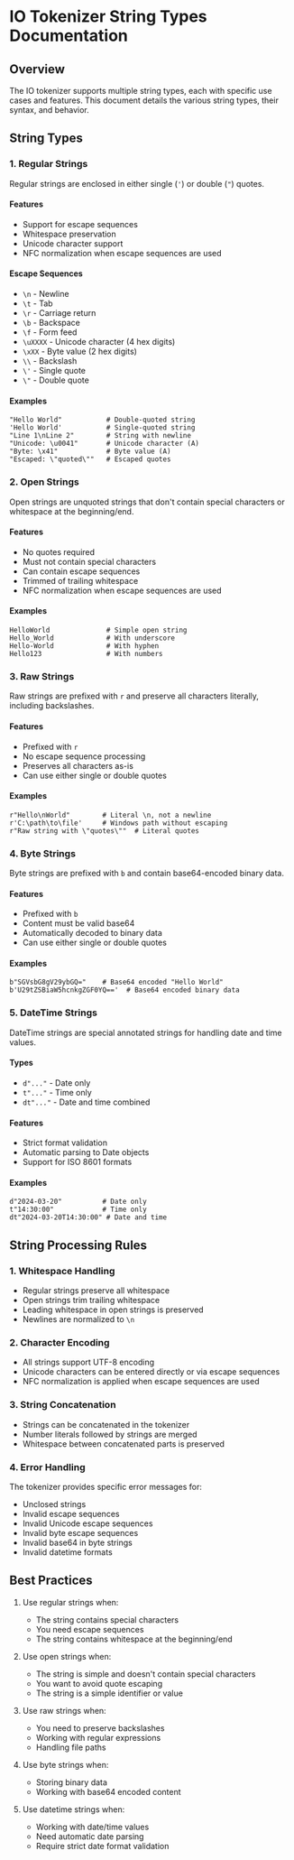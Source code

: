 # IO Tokenizer String Types Documentation

## Overview

The IO tokenizer supports multiple string types, each with specific use cases and features. This document details the various string types, their syntax, and behavior.

## String Types

### 1. Regular Strings

Regular strings are enclosed in either single (`'`) or double (`"`) quotes.

#### Features


- Support for escape sequences
- Whitespace preservation
- Unicode character support
- NFC normalization when escape sequences are used

#### Escape Sequences


- `\n` - Newline
- `\t` - Tab
- `\r` - Carriage return
- `\b` - Backspace
- `\f` - Form feed
- `\uXXXX` - Unicode character (4 hex digits)
- `\xXX` - Byte value (2 hex digits)
- `\\` - Backslash
- `\'` - Single quote
- `\"` - Double quote

#### Examples


```io
"Hello World"           # Double-quoted string
'Hello World'           # Single-quoted string
"Line 1\nLine 2"        # String with newline
"Unicode: \u0041"       # Unicode character (A)
"Byte: \x41"            # Byte value (A)
"Escaped: \"quoted\""   # Escaped quotes
```

### 2. Open Strings

Open strings are unquoted strings that don't contain special characters or whitespace at the beginning/end.

#### Features

- No quotes required
- Must not contain special characters
- Can contain escape sequences
- Trimmed of trailing whitespace
- NFC normalization when escape sequences are used

#### Examples

```io
HelloWorld              # Simple open string
Hello_World             # With underscore
Hello-World             # With hyphen
Hello123                # With numbers
```

### 3. Raw Strings
Raw strings are prefixed with `r` and preserve all characters literally, including backslashes.

#### Features

- Prefixed with `r`
- No escape sequence processing
- Preserves all characters as-is
- Can use either single or double quotes

#### Examples

```io
r"Hello\nWorld"        # Literal \n, not a newline
r'C:\path\to\file'     # Windows path without escaping
r"Raw string with \"quotes\""  # Literal quotes
```

### 4. Byte Strings

Byte strings are prefixed with `b` and contain base64-encoded binary data.

#### Features

- Prefixed with `b`
- Content must be valid base64
- Automatically decoded to binary data
- Can use either single or double quotes

#### Examples

```io
b"SGVsbG8gV29ybGQ="    # Base64 encoded "Hello World"
b'U29tZSBiaW5hcnkgZGF0YQ=='  # Base64 encoded binary data
```

### 5. DateTime Strings

DateTime strings are special annotated strings for handling date and time values.

#### Types

- `d"..."` - Date only
- `t"..."` - Time only
- `dt"..."` - Date and time combined

#### Features

- Strict format validation
- Automatic parsing to Date objects
- Support for ISO 8601 formats

#### Examples

```io
d"2024-03-20"          # Date only
t"14:30:00"            # Time only
dt"2024-03-20T14:30:00" # Date and time
```

## String Processing Rules

### 1. Whitespace Handling

- Regular strings preserve all whitespace
- Open strings trim trailing whitespace
- Leading whitespace in open strings is preserved
- Newlines are normalized to `\n`

### 2. Character Encoding

- All strings support UTF-8 encoding
- Unicode characters can be entered directly or via escape sequences
- NFC normalization is applied when escape sequences are used

### 3. String Concatenation

- Strings can be concatenated in the tokenizer
- Number literals followed by strings are merged
- Whitespace between concatenated parts is preserved

### 4. Error Handling
The tokenizer provides specific error messages for:

- Unclosed strings
- Invalid escape sequences
- Invalid Unicode escape sequences
- Invalid byte escape sequences
- Invalid base64 in byte strings
- Invalid datetime formats

## Best Practices

1. Use regular strings when:
   - The string contains special characters
   - You need escape sequences
   - The string contains whitespace at the beginning/end

2. Use open strings when:
   - The string is simple and doesn't contain special characters
   - You want to avoid quote escaping
   - The string is a simple identifier or value

3. Use raw strings when:
   - You need to preserve backslashes
   - Working with regular expressions
   - Handling file paths

4. Use byte strings when:
   - Storing binary data
   - Working with base64 encoded content

5. Use datetime strings when:
   - Working with date/time values
   - Need automatic date parsing
   - Require strict date format validation
